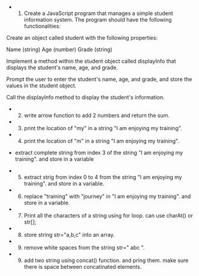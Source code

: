 - 1. Create a JavaScript program that manages a simple student information system. The program should have the following functionalities:

Create an object called student with the following properties:

Name (string)
Age (number)
Grade (string)

Implement a method within the student object called displayInfo that displays the student's name, age, and grade.

Prompt the user to enter the student's name, age, and grade, and store the values in the student object.

Call the displayInfo method to display the student's information.



- 2. write arrow function to add 2 numbers and return the sum.




- 3. print the location of "my" in a string "I am enjoying my training".

- 4. print the location of "m" in a string "I am enjoying my training".

-  extract complete string from index 3 of the string "I am enjoying my training". and store in a variable

- 5. extract strig from index 0 to 4 from the string "I am enjoying my training". and store in a variable.

- 6. replace "training" with "journey" in "I am enjoying my training". and store in a variable.

- 7. Print all the characters of a string using for loop.
can use charAt() or str[];

- 8. store string str="a,b,c" into an array.

- 9. remove white spaces from the string str=" 
     abc     ".

- 9. add two string using concat() function. and pring them. make sure there is space between concatinated elements.